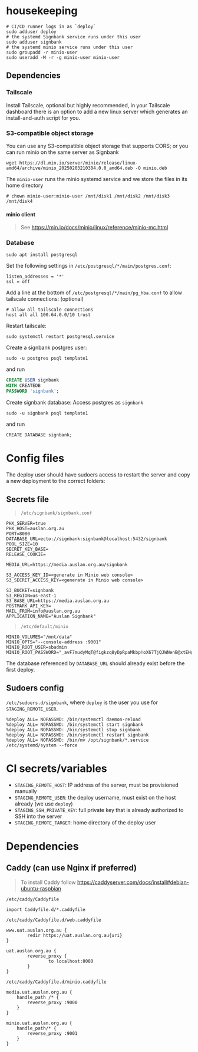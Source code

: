 # housekeeping

```
# CI/CD runner logs in as `deploy`
sudo adduser deploy
# the systemd Signbank service runs under this user
sudo adduser signbank
# the systemd minio service runs under this user
sudo groupadd -r minio-user
sudo useradd -M -r -g minio-user minio-user
```

## Dependencies
### Tailscale

Install Tailscale, optional but highly recommended, in your Tailscale dashboard there is an option to add a new linux server which generates an install-and-auth script for you.

### S3-compatible object storage

You can use any S3-compatible object storage that supports CORS; or you can run minio on the same server as Signbank
```
wget https://dl.min.io/server/minio/release/linux-amd64/archive/minio_20250203210304.0.0_amd64.deb -O minio.deb
```

The `minio-user` runs the minio systemd service and we store the files in its home directory
```
# chown minio-user:minio-user /mnt/disk1 /mnt/disk2 /mnt/disk3 /mnt/disk4
```

#### minio client

> See https://min.io/docs/minio/linux/reference/minio-mc.html

### Database
```
sudo apt install postgresql
```

Set the following settings in `/etc/postgresql/*/main/postgres.conf`:
```
listen_addresses = '*'
ssl = off
```

Add a line at the bottom of `/etc/postgresql/*/main/pg_hba.conf` to allow tailscale connections: (optional)
```
# allow all tailscale connections
host all all 100.64.0.0/10 trust
```

Restart tailscale:
```
sudo systemctl restart postgresql.service
```

Create a signbank postgres user:
```
sudo -u postgres psql template1
```
and run
```sql
CREATE USER signbank
WITH CREATEDB
PASSWORD 'signbank';
```

Create signbank database:
Access postgres as `signbank`
```
sudo -u signbank psql template1
```
and run
```
CREATE DATABASE signbank;
```


# Config files

The deploy user should have sudoers access to restart the server and copy a new deployment to the correct folders: 

## Secrets file

> `/etc/signbank/signbank.conf`
```
PHX_SERVER=true
PHX_HOST=auslan.org.au
PORT=8080
DATABASE_URL=ecto://signbank:signbank@localhost:5432/signbank
POOL_SIZE=10
SECRET_KEY_BASE=
RELEASE_COOKIE=

MEDIA_URL=https://media.auslan.org.au/signbank

S3_ACCESS_KEY_ID=<generate in Minio web console>
S3_SECRET_ACCESS_KEY=<generate in Minio web console>

S3_BUCKET=signbank
S3_REGION=us-east-1
S3_BASE_URL=https://media.auslan.org.au
POSTMARK_API_KEY=
MAIL_FROM=info@auslan.org.au
APPLICATION_NAME="Auslan Signbank"
```

> `/etc/default/minio`
```
MINIO_VOLUMES="/mnt/data"
MINIO_OPTS="--console-address :9001"
MINIO_ROOT_USER=sbadmin
MINIO_ROOT_PASSWORD="_avF7mudyMqT@figkzq8yDpRpaMkbp!oX67TjQJWNenB@xtEHgK"
```


The database referenced by `DATABASE_URL` should already exist before the first deploy.

## Sudoers config
`/etc/sudoers.d/signbank`, where `deploy` is the user you use for `STAGING_REMOTE_USER`.
```
%deploy ALL= NOPASSWD: /bin/systemctl daemon-reload
%deploy ALL= NOPASSWD: /bin/systemctl start signbank
%deploy ALL= NOPASSWD: /bin/systemctl stop signbank
%deploy ALL= NOPASSWD: /bin/systemctl restart signbank
%deploy ALL= NOPASSWD: /bin/mv /opt/signbank/*.service /etc/systemd/system --force
```

# CI secrets/variables

- `STAGING_REMOTE_HOST`: IP address of the server, must be provisioned manually
- `STAGING_REMOTE_USER`: the deploy username, must exist on the host already (we use `deploy`)
- `STAGING_SSH_PRIVATE_KEY`: full private key that is already authorized to SSH into the server
- `STAGING_REMOTE_TARGET`: home directory of the deploy user


# Dependencies

## Caddy (can use Nginx if preferred)
> To install Caddy follow https://caddyserver.com/docs/install#debian-ubuntu-raspbian

`/etc/caddy/Caddyfile`
```
import Caddyfile.d/*.caddyfile
```

`/etc/caddy/Caddyfile.d/web.caddyfile`
```
www.uat.auslan.org.au {
        redir https://uat.auslan.org.au{uri}
}

uat.auslan.org.au {
        reverse_proxy {
                to localhost:8080
        }
}
```

`/etc/caddy/Caddyfile.d/minio.caddyfile`
```
media.uat.auslan.org.au {
    handle_path /* {
        reverse_proxy :9000
    }
}

minio.uat.auslan.org.au {
    handle_path/* {
        reverse_proxy :9001
    }
}
```
